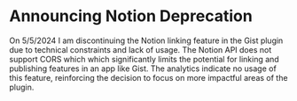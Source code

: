 # Announcing Notion Deprecation

On 5/5/2024 I am discontinuing the Notion linking feature in the Gist plugin due to technical constraints and lack of usage. The Notion API does not support CORS which which significantly limits the potential for linking and publishing features in an app like Gist. The analytics indicate no usage of this feature, reinforcing the decision to focus on more impactful areas of the plugin.
